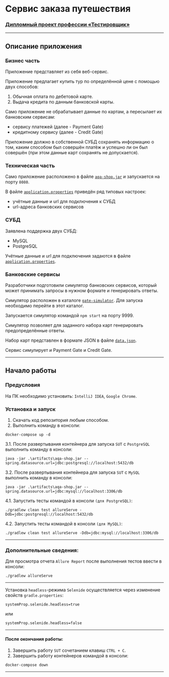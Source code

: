 # Сервис заказа путешествия

### [Дипломный проект профессии «Тестировщик»](https://github.com/netology-code/qa-diploma/tree/2ccafd34b6f9eb3a66dd7a11a0b8b1ba3f266e50#дипломный-проект-профессии-тестировщик)
___
## Описание приложения

### Бизнес часть

Приложение представляет из себя веб-сервис.

Приложение предлагает купить тур по определённой цене с помощью двух способов:
1. Обычная оплата по дебетовой карте.
1. Выдача кредита по данным банковской карты.

Само приложение не обрабатывает данные по картам, а пересылает их банковским сервисам:
* сервису платежей (далее - Payment Gate)
* кредитному сервису (далее - Credit Gate)

Приложение должно в собственной СУБД сохранять информацию о том, каким способом был совершён платёж и успешно ли он был совершён (при этом данные карт сохранять не допускается).

### Техническая часть

Само приложение расположено в файле [`aqa-shop.jar`](artifacts/aqa-shop.jar) и запускается на порту `8080`.

В файле [`application.properties`](application.properties) приведён ряд типовых настроек:
* учётные данные и url для подключения к СУБД
* url-адреса банковских сервисов

### СУБД

Заявлена поддержка двух СУБД:
* MySQL
* PostgreSQL

Учётные данные и url для подключения задаются в файле [`application.properties`](application.properties).

### Банковские сервисы

Разработчики подготовили симулятор банковских сервисов, который может принимать запросы в нужном формате и генерировать ответы.

Симулятор расположен в каталоге [`gate-simulator`](gate-simulator). Для запуска необходимо перейти в этот каталог.

Запускается симулятор командой `npm start` на порту 9999.

Симулятор позволяет для заданного набора карт генерировать предопределённые ответы.

Набор карт представлен в формате JSON в файле [`data.json`](gate-simulator/data.json).

Сервис симулирует и Payment Gate и Credit Gate.
___
## Начало работы

### Предусловия

На ПК необходимо установить:
`IntelliJ IDEA`, `Google Chrome`.

### Установка и запуск

1. Скачать код репозитория любым способом.
2. Выполнить команду в консоли:
```
docker-compose up -d
```
3.1. После развертывания контейнера для запуска `SUT` с `PostgreSQL` выполнить команду в консоли:
```
java -jar .\artifacts\aqa-shop.jar --spring.datasource.url=jdbc:postgresql://localhost:5432/db
```
3.2. После развертывания контейнера для запуска `SUT` с `MySQL` выполнить команду в консоли:
```
java -jar .\artifacts\aqa-shop.jar --spring.datasource.url=jdbc:mysql://localhost:3306/db
```
4.1. Запустить тесты командой в консоли `(для PostgreSQL)`:
```
./gradlew clean test allureServe -Ddb=jdbc:postgresql://localhost:5432/db
```
4.2. Запустить тесты командой в консоли `(для MySQL)`:
```
./gradlew clean test allureServe -Ddb=jdbc:mysql://localhost:3306/db
```
___
### Дополнительные сведения:

Для просмотра отчета `Allure Report` после выполнения тестов ввести в консоли:
```
./gradlew allureServe
```
___
Установка `headless`-режима `Selenide` осуществляется через изменение
свойств `gradle.properties`:
```
systemProp.selenide.headless=true
```
или
```
systemProp.selenide.headless=false
```
___
#### После окончания работы:
1. Завершить работу `SUT` сочетанием клавиш `CTRL + C`.
2. Завершить работу контейнеров командой в консоли:
```
docker-compose down
```
___